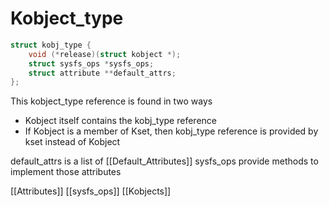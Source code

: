 # Kobject_type

```c
struct kobj_type {
	void (*release)(struct kobject *);
	struct sysfs_ops *sysfs_ops;
	struct attribute **default_attrs;
};
```

This kobject_type reference is found in two ways

- Kobject itself contains the kobj_type reference
- If Kobject is a member of Kset, then kobj_type reference is provided by kset instead of Kobject

default_attrs is a list of [[Default_Attributes]]
sysfs_ops provide methods to implement those attributes

[[Attributes]]
[[sysfs_ops]]
[[Kobjects]]